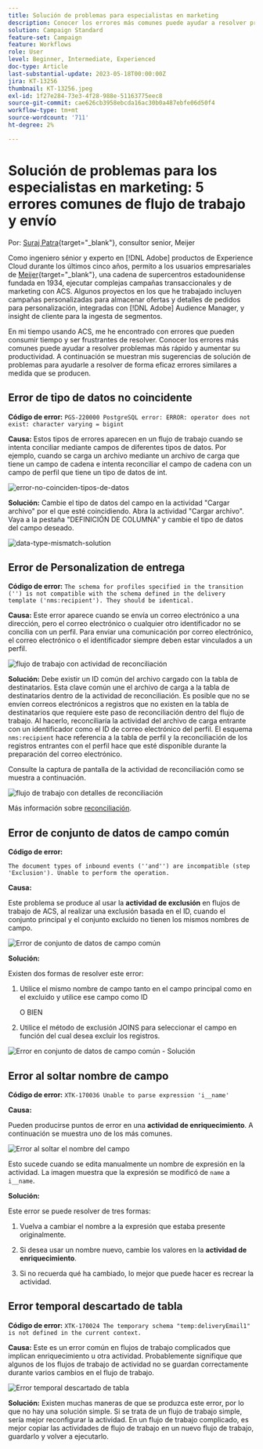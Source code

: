 ```yaml
---
title: Solución de problemas para especialistas en marketing
description: Conocer los errores más comunes puede ayudar a resolver problemas más rápido y aumentar su productividad. Estas sugerencias para la resolución de problemas le ayudarán a resolver de forma eficaz errores similares a medida que se producen.
solution: Campaign Standard
feature-set: Campaign
feature: Workflows
role: User
level: Beginner, Intermediate, Experienced
doc-type: Article
last-substantial-update: 2023-05-18T00:00:00Z
jira: KT-13256
thumbnail: KT-13256.jpeg
exl-id: 1f27e284-73e3-4f28-988e-51163775eec8
source-git-commit: cae626cb3958ebcda16ac30b0a487ebfe06d50f4
workflow-type: tm+mt
source-wordcount: '711'
ht-degree: 2%

---
```


# Solución de problemas para los especialistas en marketing: 5 errores comunes de flujo de trabajo y envío

Por: [Suraj Patra](https://www.linkedin.com/in/suraj-p-51612053/){target="_blank"}, consultor senior, Meijer

Como ingeniero sénior y experto en [!DNL Adobe] productos de Experience Cloud durante los últimos cinco años, permito a los usuarios empresariales de [Meijer](https://www.meijer.com/){target="_blank"}, una cadena de supercentros estadounidense fundada en 1934, ejecutar complejas campañas transaccionales y de marketing con ACS. Algunos proyectos en los que he trabajado incluyen campañas personalizadas para almacenar ofertas y detalles de pedidos para personalización, integradas con [!DNL Adobe] Audience Manager, y insight de cliente para la ingesta de segmentos.

En mi tiempo usando ACS, me he encontrado con errores que pueden consumir tiempo y ser frustrantes de resolver. Conocer los errores más comunes puede ayudar a resolver problemas más rápido y aumentar su productividad. A continuación se muestran mis sugerencias de solución de problemas para ayudarle a resolver de forma eficaz errores similares a medida que se producen.

## Error de tipo de datos no coincidente

**Código de error:**
`PGS-220000 PostgreSQL error: ERROR: operator does not exist: character varying = bigint`

**Causa:**
Estos tipos de errores aparecen en un flujo de trabajo cuando se intenta conciliar mediante campos de diferentes tipos de datos. Por ejemplo, cuando se carga un archivo mediante un archivo de carga que tiene un campo de cadena e intenta reconciliar el campo de cadena con un campo de perfil que tiene un tipo de datos de int.

![error-no-coinciden-tipos-de-datos](/help/_assets/kt-13256/data-type-mismatch.png)

**Solución:**
Cambie el tipo de datos del campo en la actividad &quot;Cargar archivo&quot; por el que esté coincidiendo. Abra la actividad &quot;Cargar archivo&quot;. Vaya a la pestaña &quot;DEFINICIÓN DE COLUMNA&quot; y cambie el tipo de datos del campo deseado.


![data-type-mismatch-solution](/help/_assets/kt-13256/data-type-mismatch-solution.png)

## Error de Personalization de entrega

**Código de error:**
`The schema for profiles specified in the transition ('') is not compatible with the schema defined in the delivery template ('nms:recipient'). They should be identical.`

**Causa:**
Este error aparece cuando se envía un correo electrónico a una dirección, pero el correo electrónico o cualquier otro identificador no se concilia con un perfil. Para enviar una comunicación por correo electrónico, el correo electrónico o el identificador siempre deben estar vinculados a un perfil.

![flujo de trabajo con actividad de reconciliación](/help/_assets/kt-13256/del-persn-error-wf.png)

**Solución:**
Debe existir un ID común del archivo cargado con la tabla de destinatarios. Esta clave común une el archivo de carga a la tabla de destinatarios dentro de la actividad de reconciliación. Es posible que no se envíen correos electrónicos a registros que no existen en la tabla de destinatarios que requiere este paso de reconciliación dentro del flujo de trabajo. Al hacerlo, reconciliaría la actividad del archivo de carga entrante con un identificador como el ID de correo electrónico del perfil. El esquema `nms:recipient` hace referencia a la tabla de perfil y la reconciliación de los registros entrantes con el perfil hace que esté disponible durante la preparación del correo electrónico.

Consulte la captura de pantalla de la actividad de reconciliación como se muestra a continuación.

![flujo de trabajo con detalles de reconciliación](/help/_assets/kt-13256/del-persn-error-wf-solution.png)

Más información sobre [reconciliación](https://experienceleague.adobe.com/docs/campaign-standard/using/managing-processes-and-data/data-management-activities/reconciliation.html?lang=en).

## Error de conjunto de datos de campo común

**Código de error:**

`The document types of inbound events (''and'') are incompatible (step 'Exclusion'). Unable to perform the operation.`

**Causa:**

Este problema se produce al usar la **actividad de exclusión** en flujos de trabajo de ACS, al realizar una exclusión basada en el ID, cuando el conjunto principal y el conjunto excluido no tienen los mismos nombres de campo.

![Error de conjunto de datos de campo común](/help/_assets/kt-13256/dataset-error.png)

**Solución:**

Existen dos formas de resolver este error:

1. Utilice el mismo nombre de campo tanto en el campo principal como en el excluido y utilice ese campo como ID

   O BIEN

2. Utilice el método de exclusión JOINS para seleccionar el campo en función del cual desea excluir los registros.

![Error en conjunto de datos de campo común - Solución ](/help/_assets/kt-13256/dataset-error-solution.png)

## Error al soltar nombre de campo

**Código de error:**
`XTK-170036 Unable to parse expression 'i__name'`

**Causa:**

Pueden producirse puntos de error en una **actividad de enriquecimiento**. A continuación se muestra uno de los más comunes.

![Error al soltar el nombre del campo](/help/_assets/kt-13256/field-name-dropped-error.png)

Esto sucede cuando se edita manualmente un nombre de expresión en la actividad. La imagen muestra que la expresión se modificó de `name` a `i__name`.

**Solución:**

Este error se puede resolver de tres formas:

1. Vuelva a cambiar el nombre a la expresión que estaba presente originalmente.

2. Si desea usar un nombre nuevo, cambie los valores en la **actividad de enriquecimiento**.

3. Si no recuerda qué ha cambiado, lo mejor que puede hacer es recrear la actividad.

## Error temporal descartado de tabla 

**Código de error:**
`XTK-170024 The temporary schema "temp:deliveryEmail1" is not defined in the current context.`

**Causa:**
Este es un error común en flujos de trabajo complicados que implican enriquecimiento u otra actividad. Probablemente signifique que algunos de los flujos de trabajo de actividad no se guardan correctamente durante varios cambios en el flujo de trabajo.

![Error temporal descartado de tabla ](/help/_assets/kt-13256/temp-table-dropped-error.png)

**Solución:**
Existen muchas maneras de que se produzca este error, por lo que no hay una solución simple. Si se trata de un flujo de trabajo simple, sería mejor reconfigurar la actividad. En un flujo de trabajo complicado, es mejor copiar las actividades de flujo de trabajo en un nuevo flujo de trabajo, guardarlo y volver a ejecutarlo.
